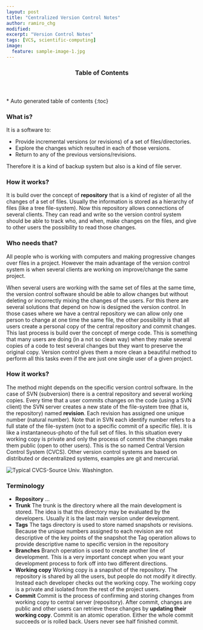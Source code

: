 ```yaml
---
layout: post
title: "Centralized Version Control Notes"
author: ramiro_chg
modified:
excerpt: "Version Control Notes"
tags: [VCS, scientific-computing]
image:
  feature: sample-image-1.jpg
---
```


<section id="table-of-contents" class="toc">
  <header>
    <h3>Table of Contents</h3>
  </header>
<div id="drawer" markdown="1">
*  Auto generated table of contents
{:toc}
</div>
</section><!-- /#table-of-contents -->


### What is? 

It is a software to:

  - Provide incremental versions (or revisions) of a set of files/directories.
  - Explore the changes which resulted in each of those versions.
  - Return to any of the previous versions/revisions.

Therefore it is a kind of backup system but also is a kind of file server.

### How it works?

It is build over the concept of **repository** that is a kind of register of all the changes of a set of files. Usually the information
is stored as a hierarchy of files (like a tree file-system). Now this repository allows connections of several clients. They can read and write so the version
control system should be able to track who, and when,  make changes on the files, and give to other users the possibility to read those
changes.

### Who needs that?

All people who is working with computers and making progressive changes over files in a project. However the main advantage of the 
version control system is when several clients are working on improve/change the same project. 

When several users are working with the same set of files at the same time, the version control software should be able to allow changes
but without deleting or incorrectly mixing the changes of the users. For this there are several solutions that depend on how is designed the
version control. In those cases where we have a central repository we can allow only one person to change at one time the same file, the other
possibility is that all users create a personal copy of the central repository and commit changes. This last process is build over the
concept of merge code. This is something that many users are doing (in a not so clean way) when they make several copies of a code to test several changes but they
want to preserve the original copy. Version control gives them a more clean a beautiful method to perform all this tasks even if the are just
one single user of a given project.

### How it works?

The method might depends on the specific version control software. In the case of SVN (subversion) there is a central repository and several working copies. Every time
that a user commits changes on the code (using a SVN client) the SVN server creates a new state of the file-system tree (that is, the repository) named **revision**. Each revision has assigned one unique number (natural number). Note that in SVN each identify number refers to a full state of the file-system (not to a specific commit of a specific file). It is like
a instantaneous-photo of the full set of files. In this situation every working copy is private and only the process of commit the changes make them public (open to other users). This is the so named Central Version Control System (CVCS). Other version control systems are based on distributed or decentralized systems, examples are git and mercurial. 

![Typical CVCS-Source Univ. Washington. ](https://homes.cs.washington.edu/~mernst/advice/version-control-fig2.png "Typical CVCS-Source Univ. Washington. ")

### Terminology

  - **Repository** ...
  - **Trunk**        The trunk is the directory where all the main development is stored. The idea is that this directory may be evaluated by the developers. Usually it is the last main version under development.
  - **Tags**         The tags directory is used to store named snapshots or revisions. Because the unique numbers assigned to each revision are not descriptive of the key points of the snapshot the Tag operation allows to provide descriptive name to specific version in the repository
  - **Branches**     Branch operation is used to create another line of development. This is a very important concept when you want your development process to fork off into two different directions.
  - **Working copy** Working copy is a snapshot of the repository. The repository is shared by all the users, but people do not modify it directly. Instead each developer checks out the working copy. The working copy is a private and isolated from the rest of the project users.
  - **Commit**      Commit is the process of confirming and storing changes from working copy to central server (repository). After commit, changes are public and other users can retrieve these changes by **updating their working copy**. Commit is an atomic operation. Either the whole commit succeeds or is rolled back. Users never see half finished commit.



